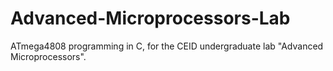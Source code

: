 # Advanced-Microprocessors-Lab
ATmega4808 programming in C, for the CEID undergraduate lab "Advanced Microprocessors".
